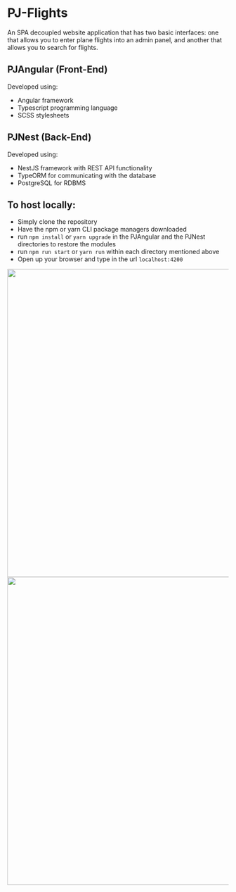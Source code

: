 # PJ-Flights

An SPA decoupled website application that has two basic interfaces: one that allows you to enter plane flights into an admin panel, and another that allows you to search for flights.

## PJAngular (Front-End)
Developed using:
- Angular framework
- Typescript programming language
- SCSS stylesheets

## PJNest (Back-End)
Developed using:
- NestJS framework with REST API functionality
- TypeORM for communicating with the database
- PostgreSQL for RDBMS

## To host locally:
- Simply clone the repository
- Have the npm or yarn CLI package managers downloaded
- run `npm install` or `yarn upgrade` in the PJAngular and the PJNest directories to restore the modules
- run `npm run start` or `yarn run` within each directory mentioned above
- Open up your browser and type in the url `localhost:4200`


<img src="https://github.com/ParmbeerJohal/PJ-Flights/blob/master/PJAngular/src/assets/home_page.png" width="700px"/>
<br>
<img src="https://github.com/ParmbeerJohal/PJ-Flights/blob/master/PJAngular/src/assets/admin_page.png" width="700px"/>
